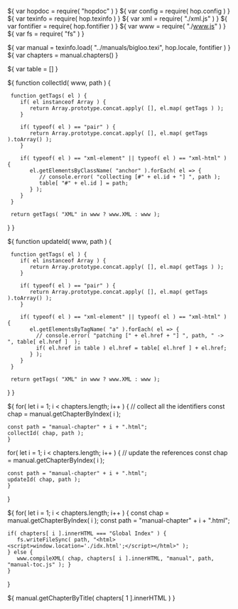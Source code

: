 ${ var hopdoc = require( "hopdoc" ) }
${ var config = require( hop.config ) }
${ var texinfo = require( hop.texinfo ) }
${ var xml = require( "./xml.js" ) }
${ var fontifier = require( hop.fontifier ) }
${ var www = require( "./www.js" ) }
${ var fs = require( "fs" ) }

${ var manual = texinfo.load( "../manuals/bigloo.texi", hop.locale, fontifier ) }
${ var chapters = manual.chapters() }

${ var table = [] }

${ function collectId( www, path ) {
   
     function getTags( el ) {
        if( el instanceof Array ) {
           return Array.prototype.concat.apply( [], el.map( getTags ) );
        }
      
        if( typeof( el ) == "pair" ) {
	       return Array.prototype.concat.apply( [], el.map( getTags ).toArray() );
        }

        if( typeof( el ) == "xml-element" || typeof( el ) == "xml-html" ) {
	       el.getElementsByClassName( "anchor" ).forEach( el => {
              // console.error( "collecting [#" + el.id + "] ", path );
		      table[ "#" + el.id ] = path;
		   } );
        }
     }

     return getTags( "XML" in www ? www.XML : www );
   } 
}

${ function updateId( www, path ) {
   
     function getTags( el ) {
        if( el instanceof Array ) {
           return Array.prototype.concat.apply( [], el.map( getTags ) );
        }
      
        if( typeof( el ) == "pair" ) {
	       return Array.prototype.concat.apply( [], el.map( getTags ).toArray() );
        }

        if( typeof( el ) == "xml-element" || typeof( el ) == "xml-html" ) {
	       el.getElementsByTagName( "a" ).forEach( el => {
		     // console.error( "patching [" + el.href + "] ", path, " -> ", table[ el.href ]  );
		     if( el.href in table ) el.href = table[ el.href ] + el.href;
		   } );
        }
     }

     return getTags( "XML" in www ? www.XML : www );
   } 
}

${ for( let i = 1; i < chapters.length; i++ ) {
    // collect all the identifiers
    const chap = manual.getChapterByIndex( i );
	
	const path = "manual-chapter" + i + ".html";
	collectId( chap, path );
	}
  for( let i = 1; i < chapters.length; i++ ) {
    // update the references
    const chap = manual.getChapterByIndex( i );
	
	const path = "manual-chapter" + i + ".html";
	updateId( chap, path );
	}
 }
	
${ for( let i = 1; i < chapters.length; i++ ) {
    const chap = manual.getChapterByIndex( i );
	const path = "manual-chapter" + i + ".html";
	
	if( chapters[ i ].innerHTML === "Global Index" ) {
	   fs.writeFileSync( path, "<html><script>window.location='./idx.html';</script></html>" );
    } else {
   	   www.compileXML( chap, chapters[ i ].innerHTML, "manual", path, "manual-toc.js" ); }
	}
 }

${ manual.getChapterByTitle( chapters[ 1 ].innerHTML ) }
